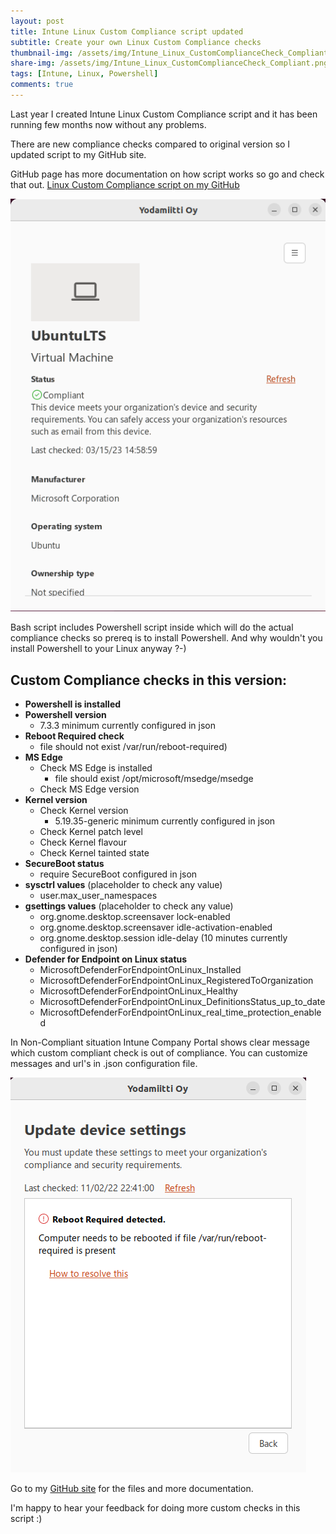 ```yaml
---
layout: post
title: Intune Linux Custom Compliance script updated
subtitle: Create your own Linux Custom Compliance checks
thumbnail-img: /assets/img/Intune_Linux_CustomComplianceCheck_Compliant.png
share-img: /assets/img/Intune_Linux_CustomComplianceCheck_Compliant.png
tags: [Intune, Linux, Powershell]
comments: true
---
```

Last year I created Intune Linux Custom Compliance script and it has been running few months now without any problems.

There are new compliance checks compared to original version so I updated script to my GitHub site.  

GitHub page has more documentation on how script works so go and check that out.
[Linux Custom Compliance script on my GitHub](https://github.com/petripaavola/Intune/tree/master/Linux)

![Intune_Linux_CustomComplianceCheck_Compliant.png](/assets/img/Intune_Linux_CustomComplianceCheck_Compliant.png)

Bash script includes Powershell script inside which will do the actual compliance checks so prereq is to install Powershell. And why wouldn't you install Powershell to your Linux anyway ?-)

## Custom Compliance checks in this version:
* **Powershell is installed**
* **Powershell version**
  * 7.3.3 minimum currently configured in json
* **Reboot Required check**
  * file should not exist /var/run/reboot-required)
* **MS Edge**
  * Check MS Edge is installed
    * file should exist /opt/microsoft/msedge/msedge
  *	Check MS Edge version
* **Kernel version**
  *	Check Kernel version
    * 5.19.35-generic minimum currently configured in json
  *	Check Kernel patch level
  *	Check Kernel flavour
  *	Check Kernel tainted state
* **SecureBoot status**
  * require SecureBoot configured in json
* **sysctrl values** (placeholder to check any value)
  *	user.max_user_namespaces
* **gsettings values**  (placeholder to check any value)
  *	org.gnome.desktop.screensaver lock-enabled
  * org.gnome.desktop.screensaver idle-activation-enabled
  * org.gnome.desktop.session idle-delay (10 minutes currently configured in json)
* **Defender for Endpoint on Linux status**
  * MicrosoftDefenderForEndpointOnLinux_Installed
  * MicrosoftDefenderForEndpointOnLinux_RegisteredToOrganization
  * MicrosoftDefenderForEndpointOnLinux_Healthy
  * MicrosoftDefenderForEndpointOnLinux_DefinitionsStatus_up_to_date
  * MicrosoftDefenderForEndpointOnLinux_real_time_protection_enabled

In Non-Compliant situation Intune Company Portal shows clear message which custom compliant check is out of compliance. You can customize messages and url's in .json configuration file.

![Intune_Linux_CustomComplianceCheck_RebootRequired_NotCompliant.png](/assets/img/Intune_Linux_CustomComplianceCheck_RebootRequired_NotCompliant.png)

Go to my [GitHub site](https://github.com/petripaavola/Intune/tree/master/Linux) for the files and more documentation.

I'm happy to hear your feedback for doing more custom checks in this script :)
